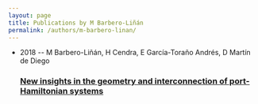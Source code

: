 ```yaml
---
layout: page
title: Publications by M Barbero-Liñán
permalink: /authors/m-barbero-linan/
---
```


<ul class="post-list">
<li><span class='post-meta'>2018 -- M Barbero-Liñán, H Cendra, E García-Toraño Andrés, D Martín de Diego</span><h3><a class='post-link' href='../../new-insights-in-the-geometry-and-interconnection-of-port-hamiltonian-systems'>New insights in the geometry and interconnection of port-Hamiltonian systems</a></h3></li>

</ul>
